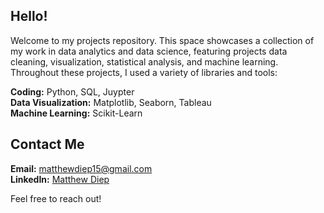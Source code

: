 ## Hello!

Welcome to my projects repository. This space showcases a collection of my work in data analytics and data science, featuring projects data cleaning, visualization, statistical analysis, and machine learning. Throughout these projects, I used a variety of libraries and tools:

**Coding:** Python, SQL, Juypter \
**Data Visualization:** Matplotlib, Seaborn, Tableau \
**Machine Learning:** Scikit-Learn

## Contact Me

**Email:** matthewdiep15@gmail.com<br>
**LinkedIn:** [Matthew Diep](https://www.linkedin.com/in/matthewdiep15/)

Feel free to reach out!
